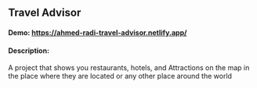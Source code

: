 ## Travel Advisor

#### Demo: https://ahmed-radi-travel-advisor.netlify.app/
#### Description: 

A project that shows you restaurants, hotels, and Attractions on the map in the place where they are located or any other place around the world
